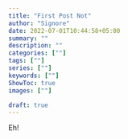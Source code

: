 ```yaml
---
title: "First Post Not"
author: "Signore"
date: 2022-07-01T10:44:58+05:00
summary: ""
description: ""
categories: [""]
tags: [""]
series: [""]
keywords: [""]
ShowToc: true
images: [""]

draft: true
---
```

Eh!

